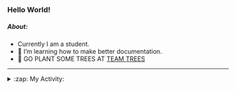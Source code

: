 ### Hello World!

##### About:
- Currently I am a student.
- 🌱 I’m learning how to make better documentation.
- 🌱 GO PLANT SOME TREES AT [TEAM TREES](https://teamtrees.org/)

---
<details>
  <summary>:zap: My Activity:</summary>
  
<!--START_SECTION:waka-->
![Code Time](http://img.shields.io/badge/Code%20Time-1%2C136%20hrs%207%20mins-blue)

**I'm a Night 🦉** 

```text
🌞 Morning                1341 commits        ██░░░░░░░░░░░░░░░░░░░░░░░   09.01 % 
🌆 Daytime                5299 commits        █████████░░░░░░░░░░░░░░░░   35.61 % 
🌃 Evening                4323 commits        ███████░░░░░░░░░░░░░░░░░░   29.05 % 
🌙 Night                  3916 commits        ███████░░░░░░░░░░░░░░░░░░   26.32 % 
```
📅 **I'm Most Productive on Wednesday** 

```text
Monday                   2259 commits        ████░░░░░░░░░░░░░░░░░░░░░   15.18 % 
Tuesday                  1919 commits        ███░░░░░░░░░░░░░░░░░░░░░░   12.90 % 
Wednesday                3426 commits        ██████░░░░░░░░░░░░░░░░░░░   23.03 % 
Thursday                 1853 commits        ███░░░░░░░░░░░░░░░░░░░░░░   12.45 % 
Friday                   1442 commits        ██░░░░░░░░░░░░░░░░░░░░░░░   09.69 % 
Saturday                 1326 commits        ██░░░░░░░░░░░░░░░░░░░░░░░   08.91 % 
Sunday                   2654 commits        ████░░░░░░░░░░░░░░░░░░░░░   17.84 % 
```


📊 **This Week I Spent My Time On** 

```text
🔥 Editors: 
VS Code                  29 mins             █████████████████████████   100.00 % 

🐱‍💻 Projects: 
CSF22                    20 mins             █████████████████░░░░░░░░   68.67 % 
praise                   9 mins              ████████░░░░░░░░░░░░░░░░░   31.33 % 
```


 Last Updated on 21/06/2023 12:09:23 UTC
<!--END_SECTION:waka-->
</details>
